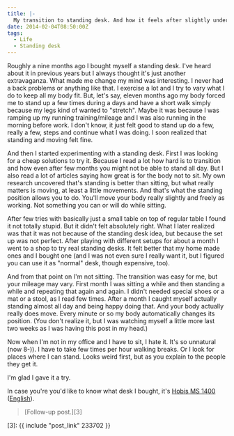```yaml
---
title: |-
  My transition to standing desk. And how it feels after slightly under a year.
date: 2014-02-04T08:50:00Z
tags:
  - Life
  - Standing desk
---
```

Roughly a nine months ago I bought myself a standing desk. I've heard about it in previous years but I always thought it's just another extravaganza. What made me change my mind was interesting. I never had a back problems or anything like that. I exercise a lot and I try to vary what I do to keep all my body fit. But, let's say, eleven months ago my body forced me to stand up a few times during a days and have a short walk simply because my legs kind of wanted to "stretch". Maybe it was because I was ramping up my running training/mileage and I was also running in the morning before work. I don't know, it just felt good to stand up do a few, really a few, steps and continue what I was doing. I soon realized that standing and moving felt fine.

<!-- excerpt -->

And then I started experimenting with a standing desk. First I was looking for a cheap solutions to try it. Because I read a lot how hard is to transition and how even after few months you might not be able to stand all day. But I also read a lot of articles saying how great is for the body not to sit. My own research uncovered that's standing is better than sitting, but what really matters is moving, at least a little movements. And that's what the standing position allows you to do. You'll move your body really slightly and freely as working. Not something you can or will do while sitting.

After few tries with basically just a small table on top of regular table I found it not totally stupid. But it didn't felt absolutely right. What I later realized was that it was not because of the standing desk idea, but because the set up was not perfect. After playing with different setups for about a month I went to a shop to try real standing desks. It felt better that my home made ones and I bought one (and I was not even sure I really want it, but I figured you can use it as "normal" desk, though expensive, too).

And from that point on I'm not sitting. The transition was easy for me, but your mileage may vary. First month I was sitting a while and then standing a while and repeating that again and again. I didn't needed special shoes or a mat or a stool, as I read few times. After a month I caught myself actually standing almost all day and being happy doing that. And your body actually really does move. Every minute or so my body automatically changes its position. (You don't realize it, but I was watching myself a little more last two weeks as I was having this post in my head.)

Now when I'm not in my office and I have to sit, I hate it. It's so unnatural (now 8-)). I have to take few times per hour walking breaks. Or I look for places where I can stand. Looks weird first, but as you explain to the people they get it.

I'm glad I gave it a try.

In case you're you'd like to know what desk I bought, it's [Hobis MS 1400][1] ([English][2]).

> [Follow-up post.][3]

[1]: http://www.hobis.cz/cz/vyskove-stavitelne-stoly-motion-300/elektricky-stav-stul-delky-140-cm-ms-1400
[2]: http://www.hobis.cz/en/motion-300-adjustable-height-desks/height-adjustable-desk-140cm-ms-1400
[3]: {{ include "post_link" 233702 }}
